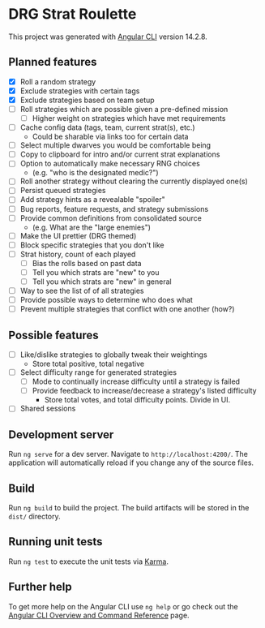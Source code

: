 # DRG Strat Roulette

This project was generated with [Angular CLI](https://github.com/angular/angular-cli) version 14.2.8.

## Planned features

-   [x] Roll a random strategy
-   [x] Exclude strategies with certain tags
-   [x] Exclude strategies based on team setup
-   [ ] Roll strategies which are possible given a pre-defined mission
    -   [ ] Higher weight on strategies which have met requirements
-   [ ] Cache config data (tags, team, current strat(s), etc.)
    -   Could be sharable via links too for certain data
-   [ ] Select multiple dwarves you would be comfortable being
-   [ ] Copy to clipboard for intro and/or current strat explanations
-   [ ] Option to automatically make necessary RNG choices
    -   (e.g. "who is the designated medic?")
-   [ ] Roll another strategy without clearing the currently displayed one(s)
-   [ ] Persist queued strategies
-   [ ] Add strategy hints as a revealable "spoiler"
-   [ ] Bug reports, feature requests, and strategy submissions
-   [ ] Provide common definitions from consolidated source
    -   (e.g. What are the "large enemies")
-   [ ] Make the UI prettier (DRG themed)
-   [ ] Block specific strategies that you don't like
-   [ ] Strat history, count of each played
    -   [ ] Bias the rolls based on past data
    -   [ ] Tell you which strats are "new" to you
    -   [ ] Tell you which strats are "new" in general
-   [ ] Way to see the list of of all strategies
-   [ ] Provide possible ways to determine who does what
-   [ ] Prevent multiple strategies that conflict with one another (how?)

## Possible features

-   [ ] Like/dislike strategies to globally tweak their weightings
    -   Store total positive, total negative
-   [ ] Select difficulty range for generated strategies
    -   [ ] Mode to continually increase difficulty until a strategy is failed
    -   [ ] Provide feedback to increase/decrease a strategy's listed difficulty
        -   Store total votes, and total difficulty points. Divide in UI.
-   [ ] Shared sessions

## Development server

Run `ng serve` for a dev server. Navigate to `http://localhost:4200/`. The application will automatically reload if you change any of the source files.

## Build

Run `ng build` to build the project. The build artifacts will be stored in the `dist/` directory.

## Running unit tests

Run `ng test` to execute the unit tests via [Karma](https://karma-runner.github.io).

## Further help

To get more help on the Angular CLI use `ng help` or go check out the [Angular CLI Overview and Command Reference](https://angular.io/cli) page.
